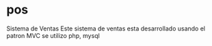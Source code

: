 # pos
Sistema de Ventas
Este sistema de ventas esta desarrollado usando el patron MVC
se utilizo php, mysql
